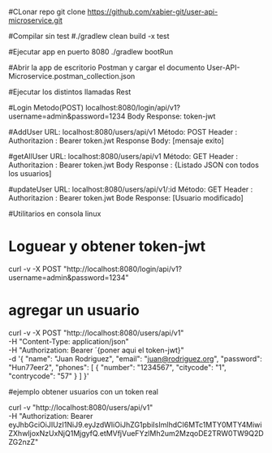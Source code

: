 #CLonar repo
git clone https://github.com/xabier-git/user-api-microservice.git

#Compilar sin test
#./gradlew clean build -x test

#Ejecutar app en puerto 8080
./gradlew bootRun

#Abrir la app de escritorio Postman y cargar el documento User-API-Microservice.postman_collection.json

#Ejecutar los distintos llamadas Rest

#Login
Metodo(POST) 
localhost:8080/login/api/v1?username=admin&password=1234
Body Response:  token-jwt

#AddUser
URL: localhost:8080/users/api/v1
Método: POST
Header : Authoritazion : Bearer token.jwt
Response Body: [mensaje exito]

#getAllUser
URL: localhost:8080/users/api/v1
Método: GET
Header : Authoritazion : Bearer token.jwt
Body Response : {Listado JSON con todos los usuarios]

#updateUser
URL: localhost:8080/users/api/v1/:id
Método: GET
Header : Authoritazion : Bearer token.jwt
Bode Response: [Usuario modificado]




#Utilitarios en consola linux

# Loguear y obtener token-jwt
curl -v -X POST "http://localhost:8080/login/api/v1?username=admin&password=1234"

# agregar un usuario
curl -v -X POST "http://localhost:8080/users/api/v1" \
-H "Content-Type: application/json" \
-H "Authorization: Bearer ´{poner aqui el token-jwt}" \
-d '{
  "name": "Juan Rodriguez",
  "email": "juan@rodriguez.org",
  "password": "Hun77eer2",
  "phones": [
    {
      "number": "1234567",
      "citycode": "1",
      "contrycode": "57"
    }
  ]
}'

#ejemplo obtener usuarios con un token real

curl -v "http://localhost:8080/users/api/v1" \
-H "Authorization: Bearer eyJhbGciOiJIUzI1NiJ9.eyJzdWIiOiJhZG1pbiIsImlhdCI6MTc1MTY0MTY4MiwiZXhwIjoxNzUxNjQ1MjgyfQ.etMVfjVueFYzlMh2um2MzqoDE2TRW0TW9Q2DZG2nzZ"